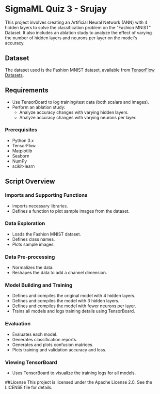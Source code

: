 # SigmaML Quiz 3 - Srujay

This project involves creating an Artificial Neural Network (ANN) with 4 hidden layers to solve the classification problem on the "Fashion MNIST" Dataset. It also includes an ablation study to analyze the effect of varying the number of hidden layers and neurons per layer on the model's accuracy.

## Dataset

The dataset used is the Fashion MNIST dataset, available from [TensorFlow Datasets](https://www.tensorflow.org/api_docs/python/tf/keras/datasets/fashion_mnist/load_data).

## Requirements

- Use TensorBoard to log training/test data (both scalars and images).
- Perform an ablation study:
  - Analyze accuracy changes with varying hidden layers.
  - Analyze accuracy changes with varying neurons per layer.

### Prerequisites

- Python 3.x
- TensorFlow
- Matplotlib
- Seaborn
- NumPy
- scikit-learn

## Script Overview

### Imports and Supporting Functions

- Imports necessary libraries.
- Defines a function to plot sample images from the dataset.

### Data Exploration

- Loads the Fashion MNIST dataset.
- Defines class names.
- Plots sample images.

### Data Pre-processing

- Normalizes the data.
- Reshapes the data to add a channel dimension.

### Model Building and Training

- Defines and compiles the original model with 4 hidden layers.
- Defines and compiles the model with 3 hidden layers.
- Defines and compiles the model with fewer neurons per layer.
- Trains all models and logs training details using TensorBoard.

### Evaluation

- Evaluates each model.
- Generates classification reports.
- Generates and plots confusion matrices.
- Plots training and validation accuracy and loss.

### Viewing TensorBoard

- Uses TensorBoard to visualize the training logs for all models.

##License
This project is licensed under the Apache License 2.0. See the LICENSE file for details.
